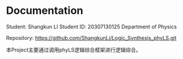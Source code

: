 # Documentation
Student: Shangkun LI
Student ID: 20307130125
Department of Physics

Repository: https://github.com/ShangkunLi/Logic_Synthesis_phyLS.git

本Project主要通过调用phyLS逻辑综合框架进行逻辑综合。


